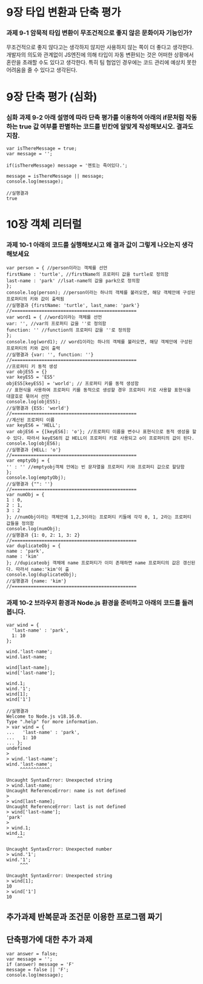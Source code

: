 # 9장 타입 변환과 단축 평가
### 과제 9-1 암묵적 타입 변환이 무조건적으로 좋지 않은 문화이자 기능인가?
무조건적으로 좋지 않다고는 생각하지 않지만 사용하지 않는 쪽이 더 좋다고 생각한다. 
개발자의 의도와 관계없이 JS엔진에 의해 타입이 자동 변환되는 것은 어떠한 상황에서 혼란을 초래할 수도 있다고 생각한다.
특히 팀 협업인 경우에는 코드 관리에 예상치 못한 어려움을 줄 수 있다고 생각된다.

# 9장 단축 평가 (심화)
### 심화 과제 9-2 아래 설명에 따라 단축 평가를 이용하여 아래의 if문처럼 작동하는 true 값 여부를 판별하는 코드를 빈칸에 알맞게 작성해보시오. 결과도 지참.
```JS
var isThereMessage = true;
var message = '';

if(isThereMessage) message = '멘토는 죽어있다.';

message = isThereMessage || message;
console.log(message);
```
```JS
//실행결과
true
```

# 10장 객체 리터럴 
### 과제 10-1 아래의 코드를 실행해보시고 왜 결과 값이 그렇게 나오는지 생각해보세요
```JS
var person = { //person이라는 객체를 선언
firstName : 'turtle', //firstName의 프로퍼티 값을 turtle로 정의함
last-name : 'park' //lsat-name의 값을 park으로 정의함
};
console.log(person); //person이라는 하나의 객체를 불러오면, 해당 객체안에 구성된 프로퍼티의 키와 값이 출력됨
//실행결과 {firstName: 'turtle', last_name: 'park'}
//==============================================
var word1 = { //word1이라는 객체를 선언
var: '', //var의 프로퍼티 값을 ''로 정의함
function: '' //function의 프로퍼티 값을 ''로 정의함
};
console.log(word1); // word1이라는 하나의 객체를 불러오면, 해당 객체안에 구성된 프로퍼티의 키와 값이 출력
//실행결과 {var: '', function: ''}
//==============================================
//프로퍼티 키 동적 생성
var objES5 = {}
var keyES5 = 'ES5'
objES5[keyES5] = 'world'; // 프로퍼티 키를 동적 생성함
// 표현식을 사용하여 프로퍼티 키를 동적으로 생성할 경우 프로퍼티 키로 사용할 표현식을 대괄호로 묶어서 선언
console.log(objES5);
//실행결과 {ES5: 'world'}
//==============================================
//계산된 프로퍼티 이름
var keyES6 = 'HELL'; 
var objES6 = {[keyES6]: 'o'}; //프로퍼티 이름을 변수나 표현식으로 동적 생성을 할 수 있다. 따라서 keyES6의 값 HELL이 프로퍼티 키로 사용되고 o이 프로퍼티의 값이 된다.
console.log(objES6);
//실행결과 {HELL: 'o'}
//==============================================
var emptyObj = {
'' : '' //emptyobj객체 안에는 빈 문자열을 프로퍼티 키와 프로퍼티 값으로 할당함
};
console.log(emptyObj);
//실행결과 {"": ''}
//==============================================
var numObj = {
1 : 0,
2 : 1,
3 : 2
}; //numObj이라는 객체안에 1,2,3이라는 프로퍼티 키들에 각각 0, 1, 2라는 프로퍼티 값들을 정의함
console.log(numObj);
//실행결과 {1: 0, 2: 1, 3: 2}
//==============================================
var duplicateObj = {
name : 'park',
name : 'kim'
}; //dupicateobj 객체에 name 프로퍼티가 이미 존재하면 name 프로퍼티의 값은 갱신된다. 따라서 name:'kim'이 출
console.log(duplicateObj);
//실행결과 {name: 'kim'}
//==============================================
```

### 과제 10-2 브라우저 환경과 Node.js 환경을 준비하고 아래의 코드를 돌려봅니다.
```JS
var wind = {
  'last-name' : 'park',
  1: 10
};

wind.'last-name';
wind.last-name;

wind[last-name];
wind['last-name'];

wind.1;
wind.'1';
wind[1];
wind['1']
```
```JS
//실행결과 
Welcome to Node.js v18.16.0.
Type ".help" for more information.
> var wind = {
...   'last-name' : 'park',
...   1: 10
... };
undefined
>
> wind.'last-name';
wind.'last-name';
     ^^^^^^^^^^^

Uncaught SyntaxError: Unexpected string
> wind.last-name;
Uncaught ReferenceError: name is not defined
>
> wind[last-name];
Uncaught ReferenceError: last is not defined
> wind['last-name'];
'park'
>
> wind.1;
wind.1;
    ^^

Uncaught SyntaxError: Unexpected number
> wind.'1';
wind.'1';
     ^^^

Uncaught SyntaxError: Unexpected string
> wind[1];
10
> wind['1']
10
```
## 추가과제 반복문과 조건문 이용한 프로그램 짜기


## 단축평가에 대한 추가 과제
```JS
var answer = false;
var message = '';
if (answer) message = 'F'
message = false || 'F';
console.log(message);
```
